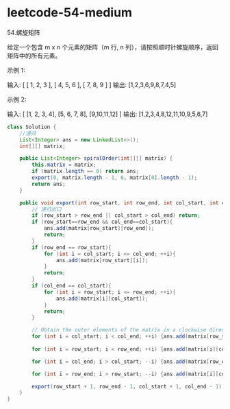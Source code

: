 # leetcode-54-medium

54.螺旋矩阵

给定一个包含 m x n 个元素的矩阵（m 行, n 列），请按照顺时针螺旋顺序，返回矩阵中的所有元素。

示例 1:

输入:
[
 [ 1, 2, 3 ],
 [ 4, 5, 6 ],
 [ 7, 8, 9 ]
]
输出: [1,2,3,6,9,8,7,4,5]

示例 2:

输入:
[
  [1, 2, 3, 4],
  [5, 6, 7, 8],
  [9,10,11,12]
]
输出: [1,2,3,4,8,12,11,10,9,5,6,7]

```java
class Solution {
    //递归
    List<Integer> ans = new LinkedList<>();
    int[][] matrix;

    public List<Integer> spiralOrder(int[][] matrix) {
        this.matrix = matrix;
        if (matrix.length == 0) return ans;
        export(0, matrix.length - 1, 0, matrix[0].length - 1);
        return ans;
    }

    public void export(int row_start, int row_end, int col_start, int col_end){
        // 递归出口
        if (row_start > row_end || col_start > col_end) return;
        if (row_start==row_end && col_end==col_start){
            ans.add(matrix[row_start][row_end]);
            return;
        }
        if (row_end == row_start){
            for (int i = col_start; i <= col_end; ++i){
                ans.add(matrix[row_start][i]);
            }
            return;
        }
        if (col_end == col_start){
            for (int i = row_start; i <= row_end; ++i){
                ans.add(matrix[i][col_start]);
            }
            return;
        }

        // Obtain the outer elements of the matrix in a clockwise direction
        for (int i = col_start; i < col_end; ++i) {ans.add(matrix[row_start][i]);}
        
        for (int i = row_start; i < row_end; ++i) {ans.add(matrix[i][col_end]);}

        for (int i = col_end; i > col_start; --i) {ans.add(matrix[row_end][i]);}

        for (int i = row_end; i > row_start; --i) {ans.add(matrix[i][col_start]);}

        export(row_start + 1, row_end - 1, col_start + 1, col_end - 1);
    }
}


```

